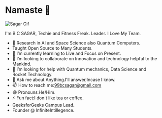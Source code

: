 # Namaste 🙏
![Sagar Gif](https://media.giphy.com/media/EITy9Os7Wsi239FerZ/giphy.gif)


I'm B C SAGAR, Techie and Fitness Freak. Leader. I Love My Team.
- 🔭 Research in AI and Space Science also Quantum Computers.
- Taught Open Source to Many Students.
- 🌱 I’m currently learning to Live and Focus on Present.
- 👯 I’m looking to collaborate on Innovation and technology helpful to the Mankind.
- 🤔 I’m looking for help with Quantum mechanics, Data Science and Rocket Technology.
- 💬 Ask me about Anything.I'll answer,Incase I know.
- 📫 How to reach me:99bcsagar@gmail.com
- 😄 Pronouns:He/Him.
- ⚡ Fun fact:I don't like tea or coffee.
- GeeksforGeeks Campus Lead.
- Founder @ InfiniteIntillegence.
